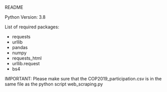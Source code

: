 README

Python Version: 3.8

List of required packages:
* requests
* urllib
* pandas
* numpy
* requests_html
* urllib.request
* bs4

IMPORTANT: Please make sure that the COP2019_participation.csv is in the same file as the python script web_scraping.py

